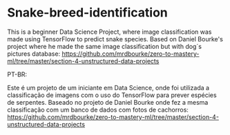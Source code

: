 # Snake-breed-identification


This is a beginner Data Science Project, where image classification was made using TensorFlow to predict snake species.
Based on Daniel Bourke's project where he made the same image classification but with dog´s pictures database:
https://github.com/mrdbourke/zero-to-mastery-ml/tree/master/section-4-unstructured-data-projects



PT-BR:

Este é um projeto de um iniciante em Data Science, onde foi utilizada a classificação de imagens com o uso do TensorFlow para prever espécies de serpentes.
Baseado no projeto de Daniel Bourke onde fez a mesma classificação com um banco de dados com fotos de cachorros:
https://github.com/mrdbourke/zero-to-mastery-ml/tree/master/section-4-unstructured-data-projects


